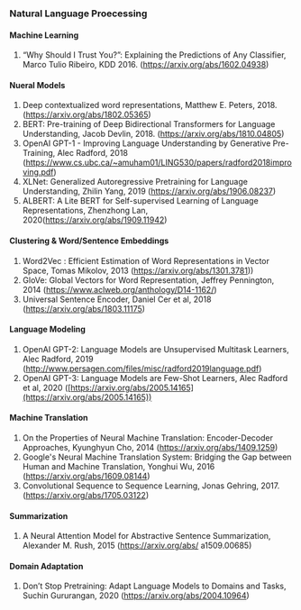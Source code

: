 ### Natural Language Proecessing

#### Machine Learning
1. “Why Should I Trust You?”: Explaining the Predictions of Any Classifier, Marco Tulio Ribeiro, KDD 2016. (https://arxiv.org/abs/1602.04938)

#### Nueral Models
1. Deep contextualized word representations, Matthew E. Peters, 2018. (https://arxiv.org/abs/1802.05365)
2. BERT: Pre-training of Deep Bidirectional Transformers for Language Understanding, Jacob Devlin, 2018. (https://arxiv.org/abs/1810.04805)
3. OpenAI GPT-1 - Improving Language Understanding by Generative Pre-Training, Alec Radford, 2018 (https://www.cs.ubc.ca/~amuham01/LING530/papers/radford2018improving.pdf)
4. XLNet: Generalized Autoregressive Pretraining for Language Understanding, Zhilin Yang, 2019 (https://arxiv.org/abs/1906.08237)  
5. ALBERT: A Lite BERT for Self-supervised Learning of Language Representations, Zhenzhong Lan, 2020(https://arxiv.org/abs/1909.11942)

#### Clustering & Word/Sentence Embeddings
1. Word2Vec : Efficient Estimation of Word Representations in Vector Space, Tomas Mikolov, 2013 (https://arxiv.org/abs/1301.3781))
2. GloVe: Global Vectors for Word Representation, Jeffrey Pennington, 2014 (https://www.aclweb.org/anthology/D14-1162/)
3. Universal Sentence Encoder, Daniel Cer et al, 2018 (https://arxiv.org/abs/1803.11175)

#### Language Modeling
1. OpenAI GPT-2: Language Models are Unsupervised Multitask Learners, Alec Radford, 2019 (http://www.persagen.com/files/misc/radford2019language.pdf)
2. OpenAI GPT-3: Language Models are Few-Shot Learners, Alec Radford et al, 2020 ([https://arxiv.org/abs/2005.14165](https://arxiv.org/abs/2005.14165))

#### Machine Translation

1. On the Properties of Neural Machine Translation: Encoder-Decoder Approaches, Kyunghyun Cho, 2014 (https://arxiv.org/abs/1409.1259)
2. Google's Neural Machine Translation System: Bridging the Gap between Human and Machine Translation, Yonghui Wu, 2016 (https://arxiv.org/abs/1609.08144)
3. Convolutional Sequence to Sequence Learning, Jonas Gehring, 2017. (https://arxiv.org/abs/1705.03122)

#### Summarization
1. A Neural Attention Model for Abstractive Sentence Summarization, Alexander M. Rush, 2015 (https://arxiv.org/abs/ a1509.00685)

#### Domain Adaptation
1. Don’t Stop Pretraining: Adapt Language Models to Domains and Tasks, Suchin Gururangan, 2020  (https://arxiv.org/abs/2004.10964)
